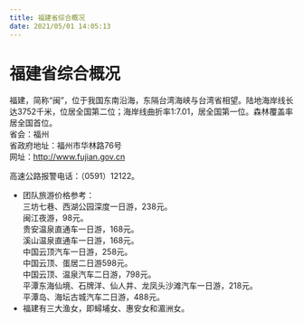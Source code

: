 ```yaml
---
title: 福建省综合概况  
date: 2021/05/01 14:05:13  
---
```

  
# 福建省综合概况  
福建，简称“闽”，位于我国东南沿海，东隔台湾海峡与台湾省相望。陆地海岸线长达3752千米，位居全国第二位；海岸线曲折率1∶7.01，居全国第一位。森林覆盖率居全国首位。  
省会：福州  
省政府地址：福州市华林路76号  
网址：http://www.fujian.gov.cn  
  
高速公路报警电话：（0591）12122。  
* 团队旅游价格参考：  
三坊七巷、西湖公园深度一日游，238元。  
闽江夜游，98元。  
贵安温泉直通车一日游，168元。  
溪山温泉直通车一日游，168元。  
中国云顶汽车一日游，258元。  
中国云顶、蛋居二日游598元。  
中国云顶、温泉汽车二日游，798元。  
平潭东海仙境、石牌洋、仙人井、龙凤头沙滩汽车一日游，218元。  
平潭岛、海坛古城汽车二日游，488元。  
* 福建有三大渔女，即蟳埔女、惠安女和湄洲女。  
